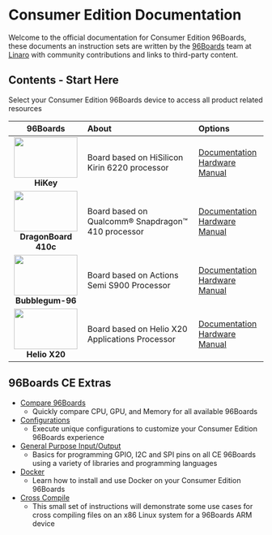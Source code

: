 # Consumer Edition Documentation

Welcome to the official documentation for Consumer Edition 96Boards, these documents an instruction sets are written by the [96Boards](https://www.96boards.org) team at [Linaro](http://www.linaro.org) with community contributions and links to third-party content.



## Contents - Start Here

Select your Consumer Edition 96Boards device to access all product related resources

| 96Boards  | About | Options | 
|:----:|:----|:----|
| <img src="http://i.imgur.com/uKfxuu5.jpg" data-canonical-src="http://i.imgur.com/uKfxuu5.jpg" width="125" height="80" /><br> **HiKey** | Board based on HiSilicon Kirin 6220 processor  | [Documentation]()<br>[Hardware Manual]()<br>[]()  |
| <img src="http://i.imgur.com/4a5GXRd.png" data-canonical-src="http://i.imgur.com/4a5GXRd.png" width="125" height="80" /><br> **DragonBoard 410c** | Board based on Qualcomm® Snapdragon™ 410 processor  | [Documentation]()<br>[Hardware Manual]()|
| <img src="http://i.imgur.com/u08Wb6U.png" data-canonical-src="http://i.imgur.com/u08Wb6U.png" width="125" height="80" /><br>**Bubblegum-96** | Board based on Actions Semi S900 Processor  | [Documentation]()<br>[Hardware Manual]() |
<img src="http://i.imgur.com/ndacN8g.png" data-canonical-src="http://i.imgur.com/ndacN8g.png" width="125" height="80" /><br> **Helio X20** | Board based on Helio X20 Applications Processor  | [Documentation]()<br>[Hardware Manual]() |

## 96Boards CE Extras

- [Compare 96Boards](CE-Extras/Compare96BoardsCE.md)
   - Quickly compare CPU, GPU, and Memory for all available 96Boards
- [Configurations](CE-Extras/Configuration/README.md)
   - Execute unique configurations to customize your Consumer Edition 96Boards experience
- [General Purpose Input/Output](CE-Extras/GPIO/README.md)
   - Basics for programming GPIO, I2C and SPI pins on all CE 96Boards using a variety of libraries and programming languages
- [Docker](CE-Extras/DockerCE.md)
   - Learn how to install and use Docker on your Consumer Edition 96Boards
- [Cross Compile](../Extras/CrossCompile/README.md)
   - This small set of instructions will demonstrate some use cases for cross compiling files on an x86 Linux system for a 96Boards ARM device
